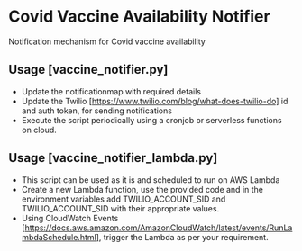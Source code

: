 # Covid Vaccine Availability Notifier
Notification mechanism for Covid vaccine availability

## Usage [vaccine_notifier.py]
- Update the notificationmap with required details
- Update the Twilio [https://www.twilio.com/blog/what-does-twilio-do] id and auth token, for sending notifications
- Execute the script periodically using a cronjob or serverless functions on cloud.

## Usage [vaccine_notifier_lambda.py]
- This script can be used as it is and scheduled to run on AWS Lambda
- Create a new Lambda function, use the provided code and in the environment variables add TWILIO_ACCOUNT_SID and TWILIO_ACCOUNT_SID with their appropriate values.
- Using CloudWatch Events [https://docs.aws.amazon.com/AmazonCloudWatch/latest/events/RunLambdaSchedule.html], trigger the Lambda as per your requirement.

